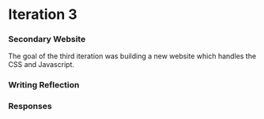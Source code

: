 # Iteration 3

### Secondary Website

The goal of the third iteration was building a new website which
handles the CSS and Javascript. 

### Writing Reflection


### Responses
